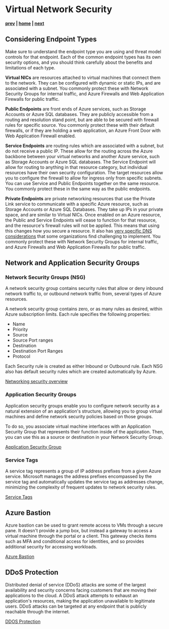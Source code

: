 # Virtual Network Security

**[prev](./topology-overview.md) | [home](./readme.md)  | [next](./routing.md)**

## Considering Endpoint Types

Make sure to understand the endpoint type you are using and threat model controls for that endpoint.  Each of the common endpoint types has its own security options, and you should think carefully about the benefits and limitations of each type.

**Virtual NICs** are resources attached to virtual machines that connect them to the network.  They can be configured with dynamic or static IPs, and are associated with a subnet.  You commonly protect these with Network Security Groups for internal traffic, and Azure Firewalls and Web Application Firewalls for public traffic.

**Public Endpoints** are front ends of Azure services, such as Storage Accounts or Azure SQL databases.  They are publicly accessible from a routing and resolution stand point, but are able to be secured with firewall rules for specific source.  You commonly protect these with their default firewalls, or if they are holding a web application, an Azure Front Door with Web Application Firewall enabled.

**Service Endpoints** are routing rules which are associated with a subnet, but do not receive a public IP.  These allow for the routing across the Azure backbone between your virtual networks and another Azure service, such as Storage Accounts or Azure SQL databases.  The Service Endpoint will allow for routing to anything in that resource category, but individual resources have their own security configuration.  The target resources allow you to configure the firewall to allow for ingress only from specific subnets.  You can use Service and Public Endpoints together on the same resource.  You commonly protect these in the same way as the public endpoints.

**Private Endpoints** are private networking resources that use the Private Link service to communicate with a specific Azure resource, such as Storage Accounts or Azure SQL Databases.  They take up IPs in your private space, and are similar to Virtual NICs.  Once enabled on an Azure resource, the Public and Service Endpoints will cease to function for that resource, and the resource's firewall rules will not be applied.  This means that using this changes how you secure a resource.  It also has [very specific DNS considerations](https://docs.microsoft.com/azure/private-link/private-endpoint-dns) that some organizations find challenging to implement.  You commonly protect these with Network Security Groups for internal traffic, and Azure Firewalls and Web Application Firewalls for public traffic.

## Network and Application Security Groups

### Network Security Groups (NSG)

A network security group contains security rules that allow or deny inbound network traffic to, or outbound network traffic from, several types of Azure resources.

A network security group contains zero, or as many rules as desired, within Azure subscription limits. Each rule specifies the following properties:

* Name
* Priority
* Source
* Source Port ranges
* Destination
* Destination Port Ranges
* Protocol

Each Security rule is created as either Inbound or Outbound rule.
Each NSG also has default security rules which are created automatically by Azure.

[Networking security overview](https://docs.microsoft.com/azure/virtual-network/security-overview)

### Application Security Groups

Application security groups enable you to configure network security as a natural extension of an application's structure, allowing you to group virtual machines and define network security policies based on those groups.

To do so, you associate virtual machine interfaces with an Application Security Group that represents their function inside of the application.  Then, you can use this as a source or destination in your Network Security Group.

[Application Security Group](https://docs.microsoft.com/azure/virtual-network/application-security-groups)

### Service Tags

A service tag represents a group of IP address prefixes from a given Azure service. Microsoft manages the address prefixes encompassed by the service tag and automatically updates the service tag as addresses change, minimizing the complexity of frequent updates to network security rules.

[Service Tags](https://docs.microsoft.com/azure/virtual-network/service-tags-overview)

## Azure Bastion

Azure bastion can be used to grant remote access to VMs through a secure pane.  It doesn't provide a jump box, but instead a gateway to access a virtual machine through the portal or a client.  This gateway checks items such as MFA and conditional access for identities, and so provides additional security for accessing workloads.

[Azure Bastion](https://docs.microsoft.com/azure/bastion/bastion-overview)

## DDoS Protection

Distributed denial of service (DDoS) attacks are some of the largest availability and security concerns facing customers that are moving their applications to the cloud. A DDoS attack attempts to exhaust an application's resources, making the application unavailable to legitimate users. DDoS attacks can be targeted at any endpoint that is publicly reachable through the internet.

[DDOS Protection](https://docs.microsoft.com/azure/virtual-network/ddos-protection-overview)
